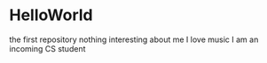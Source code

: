 # HelloWorld
the first repository
nothing interesting about me
I love music
I am an incoming CS student
